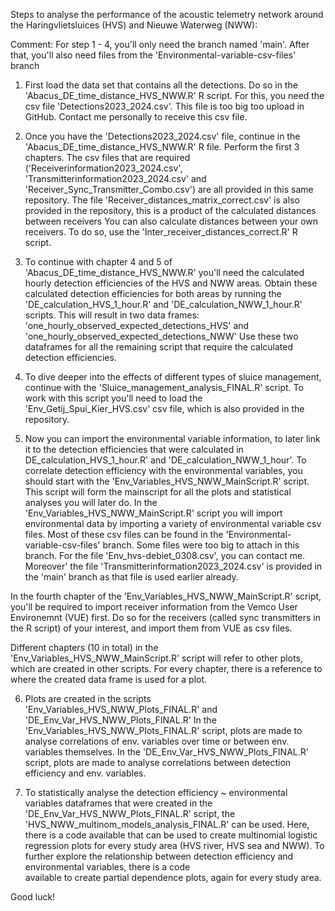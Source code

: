 Steps to analyse the performance of the acoustic telemetry network around the Haringvlietsluices (HVS) and Nieuwe Waterweg (NWW):

Comment: For step 1 - 4, you'll only need the branch named 'main'. After that, you'll also need files from the 'Environmental-variable-csv-files' branch

 1. First load the data set that contains all the detections. Do so in the 'Abacus_DE_time_distance_HVS_NWW.R' R script.
    For this, you need the csv file 'Detections2023_2024.csv'. This file is too big too upload in GitHub. Contact me personally to receive this csv file.

2. Once you have the 'Detections2023_2024.csv' file, continue in the 'Abacus_DE_time_distance_HVS_NWW.R' R file. Perform the first 3 chapters. 
   The csv files that are required ('Receiverinformation2023_2024.csv', 'Transmitterinformation2023_2024.csv' and 'Receiver_Sync_Transmitter_Combo.csv') are all provided in this same repository.
   The file 'Receiver_distances_matrix_correct.csv' is also provided in the repository, this is a product of the calculated distances between receivers
   You can also calculate distances between your own receivers. To do so, use the 'Inter_receiver_distances_correct.R' R script. 

3. To continue with chapter 4 and 5 of 'Abacus_DE_time_distance_HVS_NWW.R' you'll need the calculated hourly detection efficiencies of the HVS and NWW areas. 
   Obtain these calculated detection efficiencies for both areas by running the 'DE_calculation_HVS_1_hour.R' and 'DE_calculation_NWW_1_hour.R' scripts. 
   This will result in two data frames: 'one_hourly_observed_expected_detections_HVS' and 'one_hourly_observed_expected_detections_NWW'
   Use these two dataframes for all the remaining script that require the calculated detection efficiencies.

4. To dive deeper into the effects of different types of sluice management, continue with the 'Sluice_management_analysis_FINAL.R' script. To work with this script you'll need to load the 'Env_Getij_Spui_Kier_HVS.csv' csv file, which is also provided in the repository. 

5. Now you can import the environmental variable information, to later link it to the detection efficiencies that were calculated in DE_calculation_HVS_1_hour.R' and 'DE_calculation_NWW_1_hour'.
To correlate detection efficiency with the environmental variables, you should start with the 'Env_Variables_HVS_NWW_MainScript.R' script. This script will form the mainscript for all the plots and statistical analyses you will later do. In the 'Env_Variables_HVS_NWW_MainScript.R' script you will import environmental data by importing a variety of environmental variable csv files. Most of these csv files can be found in the 'Environmental-variable-csv-files' branch. Some files were too big to attach in this branch. For the file 'Env_hvs-debiet_0308.csv', you can contact me. Moreover' the file 'Transmitterinformation2023_2024.csv' is provided in the 'main' branch as that file is used earlier already. 

In the fourth chapter of the 'Env_Variables_HVS_NWW_MainScript.R' script, you'll be required to import receiver information from the Vemco User Environemnt (VUE) first. Do so for the receivers (called sync transmitters in the R script) of your interest, and import them from VUE as csv files. 

Different chapters (10 in total) in the 'Env_Variables_HVS_NWW_MainScript.R' script will refer to other plots, which are created in other scripts. For every chapter, there is a reference to where the created data frame is used for a plot. 

6. Plots are created in the scripts 'Env_Variables_HVS_NWW_Plots_FINAL.R' and 'DE_Env_Var_HVS_NWW_Plots_FINAL.R'
   In the 'Env_Variables_HVS_NWW_Plots_FINAL.R'  script, plots are made to analyse correlations of env. variables over time or between env. variables themselves. 
   In the 'DE_Env_Var_HVS_NWW_Plots_FINAL.R' script, plots are made to analyse correlations between detection efficiency and env. variables. 

7. To statistically analyse the detection efficiency ~ environmental variables dataframes that were created in the 'DE_Env_Var_HVS_NWW_Plots_FINAL.R' script,
   the 'HVS_NWW_multinom_models_analysis_FINAL.R' can be used. Here, there is a code available that can be used to create multinomial logistic regression plots
   for every study area (HVS river, HVS sea and NWW). To further explore the relationship between detection efficiency and environmental variables, there is a code    
   available to create partial dependence plots, again for every study area. 

Good luck!

